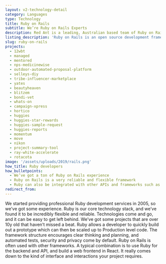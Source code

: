 ```yaml
---
layout: v2-technology-detail
category: Languages
type: Technology
title: Ruby on Rails
subtitle: We’re Ruby on Rails Experts
description: Red Ant is a leading, Australian based team of Ruby on Rails Developers. We’ve worked with hundreds of companies and startups to build out their Ruby on Rails apps.
listing_description: 'Ruby on Rails is an open source development framework. Ruby on Rails helps developers create web applications quickly, much faster and more reliably. This saves time and money, and improves ongoing maintenance. We’re well known for our Ruby on Rails work - we’ve worked with hundreds of companies and startups to build out their Ruby on Rails apps.'
slug: ruby-on-rails
projects:
  - 12wbt
  - managed
  - mentored
  - nps-medicinewise
  - outdoor-automated-proposal-platform
  - selleys-diy
  - tribe-influencer-marketplace
  - yates
  - beautyheaven
  - blitzem
  - bondi-vet
  - whats-on
  - campaign-xpress
  - hortico
  - huggies
  - huggies-star-rewards
  - huggies-sample-request
  - huggies-reports
  - momentum
  - move
  - nikon
  - project-summary-tool
  - ray-white-accelerate
  - rotacota
image: '/assets/uploads/2019/rails.png'
how_title: Ruby developers
how_bulletpoints:
  - We’ve got a ton of Ruby on Rails experience
  - Ruby on Rails is a very reliable and flexible framework
  - Ruby can also be integrated with other APIs and frameworks such as React and Angular
redirect_from:
---
```


We started providing professional Ruby development services in 2005, so we’ve got some experience. Ruby is our core technology stack, and we’ve found it to be incredibly flexible and reliable. Technologies come and go, and it can be easy to get left behind. We’ve got some projects that are over 10y old that haven’t missed a beat.
Ruby allows a developer to quickly build out a prototype which can then be scaled up to Production level code. The framework structure encourages clear thinking and planning, and automated tests, security and privacy come by default.
Ruby on Rails is often used with other frameworks. A typical combination is to use Ruby for the backend and API, and build a web frontend in React. It really comes down to the kind of interface and interactions your project requires.
